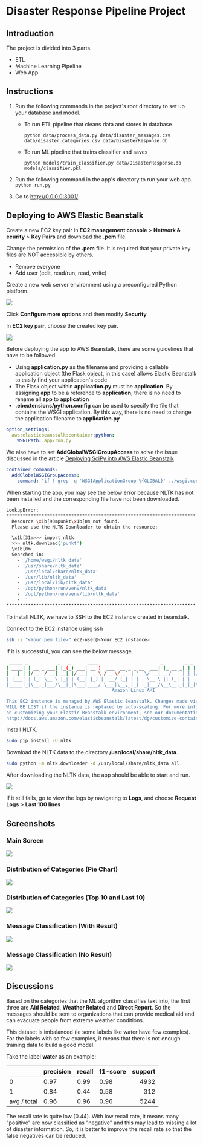 # Disaster Response Pipeline Project

## Introduction

The project is divided into 3 parts.

- ETL
- Machine Learning Pipeline
- Web App

## Instructions

1. Run the following commands in the project's root directory to set up your database and model.

    - To run ETL pipeline that cleans data and stores in database

        `python data/process_data.py data/disaster_messages.csv data/disaster_categories.csv data/DisasterResponse.db`

    - To run ML pipeline that trains classifier and saves

        `python models/train_classifier.py data/DisasterResponse.db models/classifier.pkl`

2. Run the following command in the app's directory to run your web app.
    `python run.py`

3. Go to http://0.0.0.0:3001/

## Deploying to AWS Elastic Beanstalk

Create a new EC2 key pair in **EC2 management console** > **Network & ecurity** > **Key Pairs** and download the **.pem** file.

Change the permission of the **.pem** file. It is required that your private key files are NOT accessible by others.

- Remove everyone
- Add user (edit, read/run, read, write)

Create a new web server environment using a preconfigured Python platform.

![](/images/create.png)

Click **Configure more options** and then modify **Security**

In **EC2 key pair**, choose the created key pair.

![](/images/security.png)

Before deploying the app to AWS Beanstalk, there are some guidelines that have to be followed:

- Using **application.py** as the filename and providing a callable application object (the Flask object, in this case) allows Elastic Beanstalk to easily find your application's code
- The Flask object within **application.py** must be **application**. By assigning **app** to be a reference to **application**, there is no need to rename all **app** to **application**
- **.ebextensions/python.config** can be used to specify the file that contains the WSGI application. By this way, there is no need to change the application filename to **application.py**

```yaml
option_settings:
  aws:elasticbeanstalk:container:python:
    WSGIPath: app/run.py
```

We also have to set **AddGlobalWSGIGroupAccess** to solve the issue discussed in the article [Deploying SciPy into AWS Elastic Beanstalk](https://medium.com/@DaveJMcKeown/deploying-scipy-into-aws-elastic-beanstalk-2e5e481155de)

```yaml
container_commands:
  AddGlobalWSGIGroupAccess:
    command: "if ! grep -q 'WSGIApplicationGroup %{GLOBAL}' ../wsgi.conf ; then echo 'WSGIApplicationGroup %{GLOBAL}' >> ../wsgi.conf; fi;"
```

When starting the app, you may see the below error because NLTK has not been installed and the corresponding file have not been downloaded.

```bash
LookupError:
**********************************************************************
  Resource \x1b[93mpunkt\x1b[0m not found.
  Please use the NLTK Downloader to obtain the resource:

  \x1b[31m>>> import nltk
  >>> nltk.download('punkt')
  \x1b[0m
  Searched in:
    - '/home/wsgi/nltk_data'
    - '/usr/share/nltk_data'
    - '/usr/local/share/nltk_data'
    - '/usr/lib/nltk_data'
    - '/usr/local/lib/nltk_data'
    - '/opt/python/run/venv/nltk_data'
    - '/opt/python/run/venv/lib/nltk_data'
    - ''
**********************************************************************
```

To install NLTK, we have to SSH to the EC2 instance created in beanstalk.

Connect to the EC2 instance using ssh

```bash
ssh -i "<Your pem file>" ec2-user@<Your EC2 instance>
```

If it is successful, you can see the below message.

```bash
 _____ _           _   _      ____                       _        _ _
| ____| | __ _ ___| |_(_) ___| __ )  ___  __ _ _ __  ___| |_ __ _| | | __
|  _| | |/ _` / __| __| |/ __|  _ \ / _ \/ _` | '_ \/ __| __/ _` | | |/ /
| |___| | (_| \__ \ |_| | (__| |_) |  __/ (_| | | | \__ \ || (_| | |   <
|_____|_|\__,_|___/\__|_|\___|____/ \___|\__,_|_| |_|___/\__\__,_|_|_|\_\
                                       Amazon Linux AMI

This EC2 instance is managed by AWS Elastic Beanstalk. Changes made via SSH
WILL BE LOST if the instance is replaced by auto-scaling. For more information
on customizing your Elastic Beanstalk environment, see our documentation here:
http://docs.aws.amazon.com/elasticbeanstalk/latest/dg/customize-containers-ec2.html
```

Install NLTK.

```bash
sudo pip install -U nltk
```

Download the NLTK data to the directory **/usr/local/share/nltk_data**.

```bash
sudo python -m nltk.downloader -d /usr/local/share/nltk_data all
```

After downloading the NLTK data, the app should be able to start and run.

![](/images/dashboard.png)

If it still fails, go to view the logs by navigating to **Logs**, and choose **Request Logs** > **Last 100 lines**


## Screenshots

### Main Screen

![](/images/main.png)

### Distribution of Categories (Pie Chart)

![](/images/chart1.png)

### Distribution of Categories (Top 10 and Last 10)

![](/images/chart2.png)

### Message Classification (With Result)

![](/images/classify.png)

### Message Classification (No Result)

![](/images/classify-none.png)

## Discussions

Based on the categories that the ML algorithm classifies text into, the first three are **Aid Related**, **Weather Related** and **Direct Report**. So the messages should be sent to organizations that can provide medical aid and can evacuate people from extreme weather conditions.

This dataset is imbalanced (ie some labels like water have few examples). For the labels with so few examples, it means that there is not enough training data to build a good model.

Take the label **water** as an example:

| | precision | recall  | f1-score | support  |
| ----- |-----------|-----|----------|-----:|
| 0 | 0.97 | 0.99 | 0.98 | 4932 |
| 1 | 0.84 | 0.44 | 0.58 | 312  |
| avg / total | 0.96 | 0.96 | 0.96 | 5244  |

The recall rate is quite low (0.44). With low recall rate, it means many "positive" are now classified as "negative" and this may lead to missing a lot of disaster information. So, it is better to improve the recall rate so that the false negatives can be reduced.
